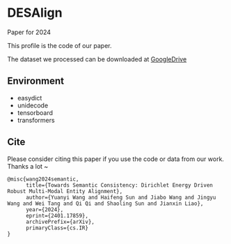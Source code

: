 # DESAlign
Paper for 2024

This profile is the code of our paper.

The dataset we processed can be downloaded at [GoogleDrive](https://drive.google.com/file/d/1xYgXv8n1F8CBSNmYs5f3GfdJmrWHpxDJ/view?usp=drive_link)

## Environment
* easydict
* unidecode
* tensorboard
* transformers

## Cite
Please consider citing this paper if you use the code or data from our work. Thanks a lot ~

```bigquery
@misc{wang2024semantic,
      title={Towards Semantic Consistency: Dirichlet Energy Driven Robust Multi-Modal Entity Alignment}, 
      author={Yuanyi Wang and Haifeng Sun and Jiabo Wang and Jingyu Wang and Wei Tang and Qi Qi and Shaoling Sun and Jianxin Liao},
      year={2024},
      eprint={2401.17859},
      archivePrefix={arXiv},
      primaryClass={cs.IR}
}
```
